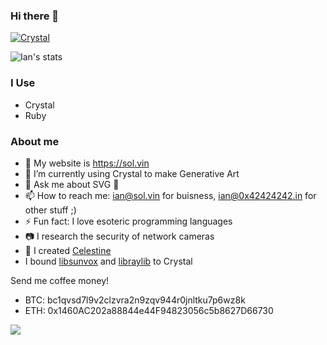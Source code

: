 ### Hi there 👋
<a href="https://crystal-lang.org/"><img alt="Crystal" src="https://img.shields.io/badge/Language-Crystal-%23000.svg"></a>

![Ian's stats](https://github-readme-stats.vercel.app/api?username=sol-vin&show_icons=true&count_private=true&show_owner=true&theme=radical)

### I Use
 * Crystal
 * Ruby
 
### About me
- 🔭 My website is https://sol.vin
- 🌱 I’m currently using Crystal to make Generative Art
- 💬 Ask me about SVG 🥰 
- 📫 How to reach me: ian@sol.vin for buisness, ian@0x42424242.in for other stuff ;)
- ⚡ Fun fact: I love esoteric programming languages
- 📷 I research the security of network cameras
- 🔆 I created [Celestine](https://github.com/celestinecr/celestine)
- I bound [libsunvox](https://github.com/sol-vin/libsunvox) and [libraylib](https://github.com/sol-vin/raylib-cr) to Crystal

Send me coffee money!

- BTC: bc1qvsd7l9v2clzvra2n9zqv944r0jnltku7p6wz8k
- ETH: 0x1460AC202a88844e44F94823056c5b8627D66730

![](https://komarev.com/ghpvc/?username=sol-vin)

